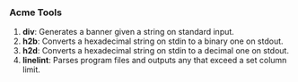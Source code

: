 ### Acme Tools

1. **div**: Generates a banner given a string on standard input.
2. **h2b**: Converts a hexadecimal string on stdin to a binary one on stdout.
3. **h2d**: Converts a hexadecimal string on stdin to a decimal one on stdout.
4. **linelint**: Parses program files and outputs any that exceed a set column limit.


